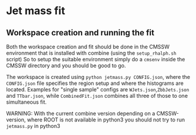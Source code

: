 # Jet mass fit

## Workspace creation and running the fit

Both the workspace creation and fit should be done in the CMSSW environment that is installed with combine (using the `setup_rhalph.sh` script)
So to setup the suitable environment simply do a `cmsenv` inside the CMSSW directory and you should be good to go.


The workspace is created using `python jetmass.py CONFIG.json`, where the `CONFIG.json` file specifies the region setup and where the histograms are located.
Examples for "single sample" configs are `WJets.json`,`ZbbJets.json` and `TTbar.json`, while `CombinedFit.json` combines all three of those to one simultaneous fit.
 
WARNING: With the current combine version depending on a CMSSW-version, where ROOT is not available in python3 you should not try to run `jetmass.py` in python3